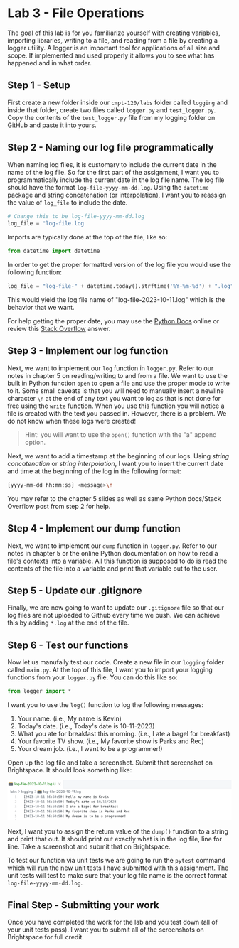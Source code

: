 # Lab 3 - File Operations

The goal of this lab is for you familiarize yourself with creating variables, importing libraries, writing to a file, and reading from a file by creating a logger utility. A logger is an important tool for applications of all size and scope. If implemented and used properly it allows you to see what has happened and in what order.

## Step 1 - Setup

First create a new folder inside our `cmpt-120/labs` folder called `logging` and inside that folder, create two files called `logger.py` and `test_logger.py`. Copy the contents of the `test_logger.py` file from my logging folder on GitHub and paste it into yours.

## Step 2 - Naming our log file programmatically

When naming log files, it is customary to include the current date in the name of the log file. So for the first part of the assignment, I want you to programmatically include the current date in the log file name. The log file should have the format `log-file-yyyy-mm-dd.log`. Using the `datetime` package and string concatenation (or interpolation), I want you to reassign the value of `log_file` to include the date.

```py
# Change this to be log-file-yyyy-mm-dd.log
log_file = "log-file.log
```

Imports are typically done at the top of the file, like so:

```py
from datetime import datetime
```

In order to get the proper formatted version of the log file you would use the following function:

```py
log_file = "log-file-" + datetime.today().strftime('%Y-%m-%d') + ".log"
```

This would yield the log file name of "log-file-2023-10-11.log" which is the behavior that we want.

For help getting the proper date, you may use the [Python Docs](https://docs.python.org/3/library/datetime.html) online or review this [Stack Overflow](https://stackoverflow.com/questions/32490629/getting-todays-date-in-yyyy-mm-dd-in-python) answer.

## Step 3 - Implement our log function

Next, we want to implement our `log` function in `logger.py`. Refer to our notes in chapter 5 on reading/writing to and from a file. We want to use the built in Python function `open` to open a file and use the proper mode to write to it. Some small caveats is that you will need to manually insert a newline character `\n` at the end of any text you want to log as that is not done for free using the `write` function. When you use this function you will notice a file is created with the text you passed in. However, there is a problem. We do not know when these logs were created!

> Hint: you will want to use the `open()` function with the "a" append option.

Next, we want to add a timestamp at the beginning of our logs. Using _string concatenation_ or _string interpolation_, I want you to insert the current date and time at the beginning of the log in the following format:

```sh
[yyyy-mm-dd hh:mm:ss] <message>\n
```

You may refer to the chapter 5 slides as well as same Python docs/Stack Overflow post from step 2 for help.

## Step 4 - Implement our dump function

Next, we want to implement our `dump` function in `logger.py`. Refer to our notes in chapter 5 or the online Python documentation on how to read a file's contexts into a variable. All this function is supposed to do is read the contents of the file into a variable and print that variable out to the user.

## Step 5 - Update our .gitignore

Finally, we are now going to want to update our `.gitignore` file so that our log files are not uploaded to Github every time we push. We can achieve this by adding `*.log` at the end of the file.

## Step 6 - Test our functions

Now let us manufally test our code. Create a new file in our `logging` folder called `main.py`. At the top of this file, I want you to import your logging functions from your `logger.py` file. You can do this like so:

```py
from logger import *
```

I want you to use the `log()` function to log the following messages:

1. Your name. (i.e., My name is Kevin)
2. Today's date. (i.e., Today's date is 10-11-2023)
3. What you ate for breakfast this morning. (i.e., I ate a bagel for breakfast)
4. Your favorite TV show. (i.e., My favorite show is Parks and Rec)
5. Your dream job. (i.e., I want to be a programmer!)

Open up the log file and take a screenshot. Submit that screenshot on Brightspace. It should look something like:

![Log File](/static/images/log-file.png)

Next, I want you to assign the return value of the `dump()` function to a string and print that out. It should print out exactly what is in the log file, line for line. Take a screenshot and submit that on Brightspace.

To test our function via unit tests we are going to run the `pytest` command which will run the new unit tests I have submitted with this assignment. The unit tests will test to make sure that your log file name is the correct format `log-file-yyyy-mm-dd.log`. 

## Final Step - Submitting your work

Once you have completed the work for the lab and you test down (all of your unit tests pass). I want you to submit all of the screenshots on Brightspace for full credit.